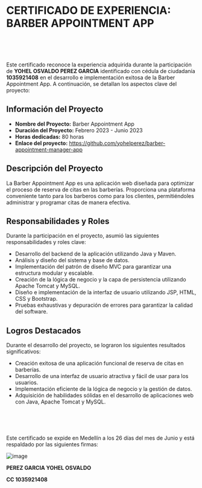 # CERTIFICADO DE EXPERIENCIA: BARBER APPOINTMENT APP
<br>
<br>
<br>

Este certificado reconoce la experiencia adquirida durante la participación de **YOHEL OSVALDO PEREZ GARCIA** identificado con cédula de ciudadanía **1035921408** en el desarrollo e implementación exitosa de la Barber Appointment App. A continuación, se detallan los aspectos clave del proyecto:

## Información del Proyecto

- **Nombre del Proyecto:** Barber Appointment App
- **Duración del Proyecto:** Febrero 2023 - Junio 2023
- **Horas dedicadas:** 80 horas
- **Enlace del proyecto:** https://github.com/yohelperez/barber-appointment-manager-app

## Descripción del Proyecto

La Barber Appointment App es una aplicación web diseñada para optimizar el proceso de reserva de citas en las barberías. Proporciona una plataforma conveniente tanto para los barberos como para los clientes, permitiéndoles administrar y programar citas de manera efectiva.

## Responsabilidades y Roles

Durante la participación en el proyecto, asumió las siguientes responsabilidades y roles clave:

- Desarrollo del backend de la aplicación utilizando Java y Maven.
- Análisis y diseño del sistema y base de datos.
- Implementación del patrón de diseño MVC para garantizar una estructura modular y escalable.
- Creación de la lógica de negocio y la capa de persistencia utilizando Apache Tomcat y MySQL.
- Diseño e implementación de la interfaz de usuario utilizando JSP, HTML, CSS y Bootstrap.
- Pruebas exhaustivas y depuración de errores para garantizar la calidad del software.

## Logros Destacados

Durante el desarrollo del proyecto, se lograron los siguientes resultados significativos:

- Creación exitosa de una aplicación funcional de reserva de citas en barberías.
- Desarrollo de una interfaz de usuario atractiva y fácil de usar para los usuarios.
- Implementación eficiente de la lógica de negocio y la gestión de datos.
- Adquisición de habilidades sólidas en el desarrollo de aplicaciones web con Java, Apache Tomcat y MySQL.
 
<br>
<br>
<br>

Este certificado se expide en Medellín a los 26 días del mes de Junio y está respaldado por las siguientes firmas:  


![image](https://github.com/yohelperez/barber-appointment-manager-app/assets/55060788/759ace9f-311a-481b-aaa1-18b83e7a82c0)

**PEREZ GARCIA YOHEL OSVALDO**

**CC 1035921408**


